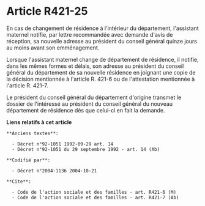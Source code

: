# Article R421-25

En cas de changement de résidence à l'intérieur du département, l'assistant maternel notifie, par lettre recommandée avec
demande d'avis de réception, sa nouvelle adresse au président du conseil général quinze jours au moins avant son
emménagement.

Lorsque l'assistant maternel change de département de résidence, il notifie, dans les mêmes formes et délais, son adresse au
président du conseil général du département de sa nouvelle résidence en joignant une copie de la décision mentionnée à
l'article R. 421-6 ou de l'attestation mentionnée à l'article R. 421-7.

Le président du conseil général du département d'origine transmet le dossier de l'intéressé au président du conseil général
du nouveau département de résidence dès que celui-ci en fait la demande.

**Liens relatifs à cet article**

	**Anciens textes**:

	  - Décret n°92-1051 1992-09-29 art. 14
	  - Décret n°92-1051 du 29 septembre 1992 - art. 14 (Ab)

	**Codifié par**:

	  - Décret n°2004-1136 2004-10-21

	**Cite**:

	  - Code de l'action sociale et des familles - art. R421-6 (M)
	  - Code de l'action sociale et des familles - art. R421-7 (Ab)
